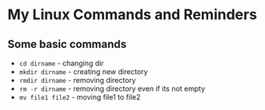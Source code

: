 # My Linux Commands and Reminders

## Some basic commands
- ```cd dirname``` - changing dir
- ```mkdir dirname``` - creating new directory
- ```rmdir dirname``` - removing directory
- ```rm -r dirname``` - removing directory even if its not empty
- ```mv file1 file2``` - moving file1 to file2